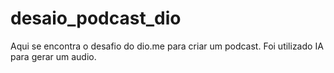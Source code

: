# desaio_podcast_dio

Aqui se encontra o desafio do dio.me para criar um podcast.
Foi utilizado IA para gerar um audio.
